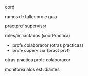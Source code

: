 cord

ramos de taller
profe guia

practprof
supervisor

roles/impactados (coorPractica)
- profe colaborador (otras practicas)
- profe supervisor (pract prof)

otras practica 
profe colaborador

monitorea  alos estudiantes

